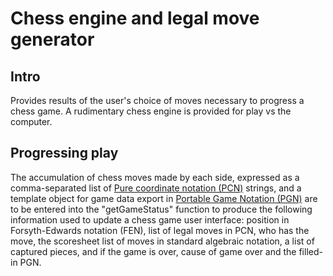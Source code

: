 # Chess engine and legal move generator

## Intro
Provides results of the user's choice of moves necessary to progress a chess game. A rudimentary chess engine is provided for play vs the computer.

## Progressing play
The accumulation of chess moves made by each side, expressed as a comma-separated list of [Pure coordinate notation (PCN)](https://www.chessprogramming.org/Algebraic_Chess_Notation#Pure_coordinate_notation) strings, and a template object for game data export in [Portable Game Notation (PGN)](https://ia802908.us.archive.org/26/items/pgn-standard-1994-03-12/PGN_standard_1994-03-12.txt) are to be entered into the "getGameStatus" function to produce the following information used to update a chess game user interface: position in Forsyth-Edwards notation (FEN), list of legal moves in PCN, who has the move, the scoresheet list of moves in standard algebraic notation, a list of captured pieces, and if the game is over, cause of game over and the filled-in PGN.
